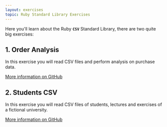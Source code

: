 ```yaml
---
layout: exercises
topic: Ruby Standard Library Exercises
---
```


Here you'll learn about the Ruby **`CSV`** Standard Library, there are two quite big exercises:

## 1. Order Analysis

In this exercise you will read CSV files and perform analysis on purchase data.

[More information on GitHub](https://github.com/rubymonstas-zurich/order-analysis-exercise)

## 2. Students CSV

In this exercise you will read CSV files of students, lectures and exercises of a fictional university.

[More information on GitHub](https://github.com/rubymonstas-zurich/students-csv)
